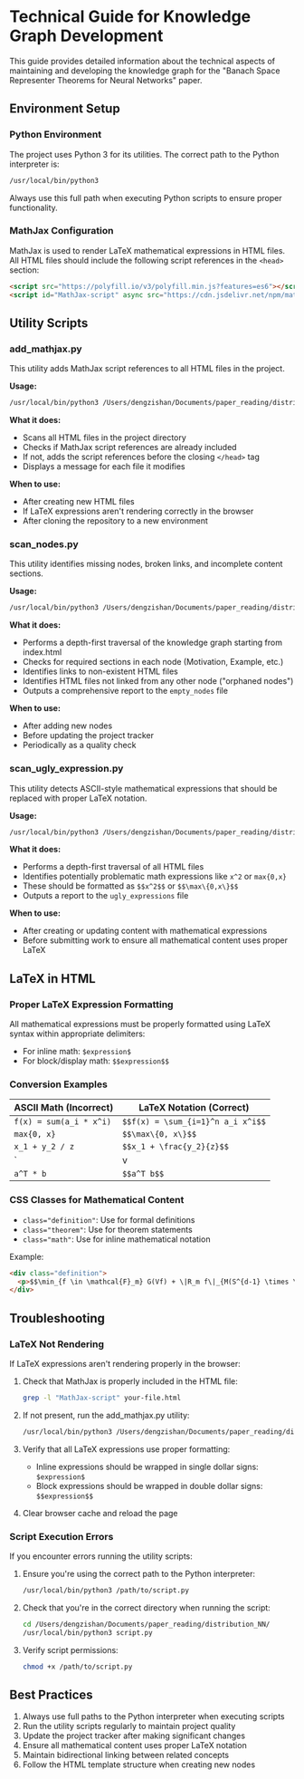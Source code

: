 # Technical Guide for Knowledge Graph Development

This guide provides detailed information about the technical aspects of maintaining and developing the knowledge graph for the "Banach Space Representer Theorems for Neural Networks" paper.

## Environment Setup

### Python Environment

The project uses Python 3 for its utilities. The correct path to the Python interpreter is:
```bash
/usr/local/bin/python3
```

Always use this full path when executing Python scripts to ensure proper functionality.

### MathJax Configuration

MathJax is used to render LaTeX mathematical expressions in HTML files. All HTML files should include the following script references in the `<head>` section:

```html
<script src="https://polyfill.io/v3/polyfill.min.js?features=es6"></script>
<script id="MathJax-script" async src="https://cdn.jsdelivr.net/npm/mathjax@3/es5/tex-mml-chtml.js"></script>
```

## Utility Scripts

### add_mathjax.py

This utility adds MathJax script references to all HTML files in the project.

**Usage:**
```bash
/usr/local/bin/python3 /Users/dengzishan/Documents/paper_reading/distribution_NN/add_mathjax.py
```

**What it does:**
- Scans all HTML files in the project directory
- Checks if MathJax script references are already included
- If not, adds the script references before the closing `</head>` tag
- Displays a message for each file it modifies

**When to use:**
- After creating new HTML files
- If LaTeX expressions aren't rendering correctly in the browser
- After cloning the repository to a new environment

### scan_nodes.py

This utility identifies missing nodes, broken links, and incomplete content sections.

**Usage:**
```bash
/usr/local/bin/python3 /Users/dengzishan/Documents/paper_reading/distribution_NN/scan_nodes.py
```

**What it does:**
- Performs a depth-first traversal of the knowledge graph starting from index.html
- Checks for required sections in each node (Motivation, Example, etc.)
- Identifies links to non-existent HTML files
- Identifies HTML files not linked from any other node ("orphaned nodes")
- Outputs a comprehensive report to the `empty_nodes` file

**When to use:**
- After adding new nodes
- Before updating the project tracker
- Periodically as a quality check

### scan_ugly_expression.py

This utility detects ASCII-style mathematical expressions that should be replaced with proper LaTeX notation.

**Usage:**
```bash
/usr/local/bin/python3 /Users/dengzishan/Documents/paper_reading/distribution_NN/scan_ugly_expression.py
```

**What it does:**
- Performs a depth-first traversal of all HTML files
- Identifies potentially problematic math expressions like `x^2` or `max{0,x}`
- These should be formatted as `$$x^2$$` or `$$\max\{0,x\}$$`
- Outputs a report to the `ugly_expressions` file

**When to use:**
- After creating or updating content with mathematical expressions
- Before submitting work to ensure all mathematical content uses proper LaTeX

## LaTeX in HTML

### Proper LaTeX Expression Formatting

All mathematical expressions must be properly formatted using LaTeX syntax within appropriate delimiters:

- For inline math: `$expression$`
- For block/display math: `$$expression$$`

### Conversion Examples

| ASCII Math (Incorrect) | LaTeX Notation (Correct) |
|------------------------|--------------------------|
| `f(x) = sum(a_i * x^i)` | `$$f(x) = \sum_{i=1}^n a_i x^i$$` |
| `max{0, x}` | `$$\max\{0, x\}$$` |
| `x_1 + y_2 / z` | `$$x_1 + \frac{y_2}{z}$$` |
| `|v|` | `$$\|v\|$$` |
| `a^T * b` | `$$a^T b$$` |

### CSS Classes for Mathematical Content

- `class="definition"`: Use for formal definitions
- `class="theorem"`: Use for theorem statements
- `class="math"`: Use for inline mathematical notation

Example:
```html
<div class="definition">
  <p>$$\min_{f \in \mathcal{F}_m} G(Vf) + \|R_m f\|_{M(S^{d-1} \times \mathbb{R})}$$</p>
</div>
```

## Troubleshooting

### LaTeX Not Rendering

If LaTeX expressions aren't rendering properly in the browser:

1. Check that MathJax is properly included in the HTML file:
   ```bash
   grep -l "MathJax-script" your-file.html
   ```

2. If not present, run the add_mathjax.py utility:
   ```bash
   /usr/local/bin/python3 /Users/dengzishan/Documents/paper_reading/distribution_NN/add_mathjax.py
   ```

3. Verify that all LaTeX expressions use proper formatting:
   - Inline expressions should be wrapped in single dollar signs: `$expression$`
   - Block expressions should be wrapped in double dollar signs: `$$expression$$`

4. Clear browser cache and reload the page

### Script Execution Errors

If you encounter errors running the utility scripts:

1. Ensure you're using the correct path to the Python interpreter:
   ```bash
   /usr/local/bin/python3 /path/to/script.py
   ```

2. Check that you're in the correct directory when running the script:
   ```bash
   cd /Users/dengzishan/Documents/paper_reading/distribution_NN/
   /usr/local/bin/python3 script.py
   ```

3. Verify script permissions:
   ```bash
   chmod +x /path/to/script.py
   ```

## Best Practices

1. Always use full paths to the Python interpreter when executing scripts
2. Run the utility scripts regularly to maintain project quality
3. Update the project tracker after making significant changes
4. Ensure all mathematical content uses proper LaTeX notation
5. Maintain bidirectional linking between related concepts
6. Follow the HTML template structure when creating new nodes
